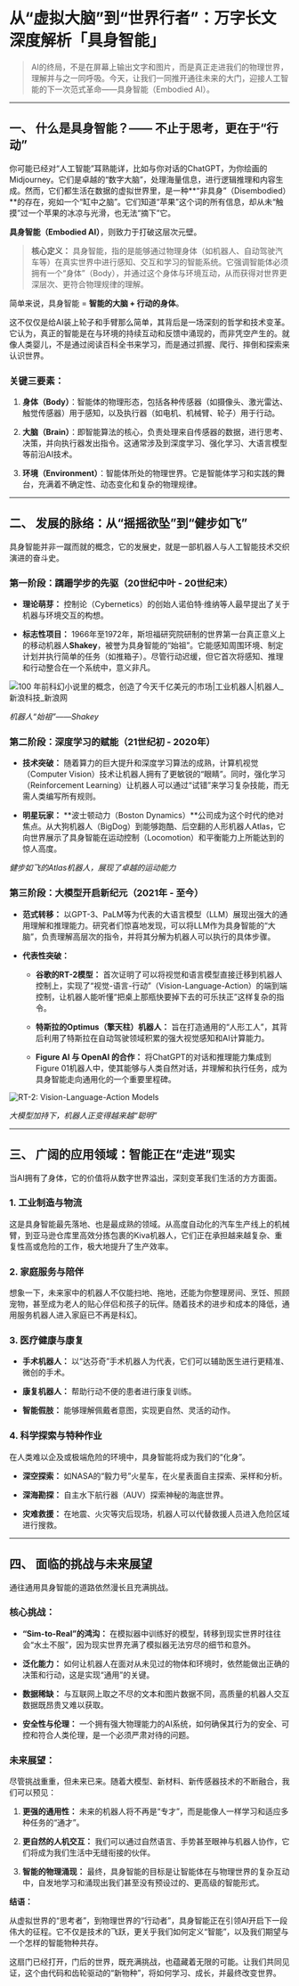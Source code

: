 # **从“虚拟大脑”到“世界行者”：万字长文深度解析「具身智能」**

> AI的终局，不是在屏幕上输出文字和图片，而是真正走进我们的物理世界，理解并与之一同呼吸。今天，让我们一同推开通往未来的大门，迎接人工智能的下一次范式革命——具身智能（Embodied AI）。

---

## 一、 什么是具身智能？—— 不止于思考，更在于“行动”

你可能已经对“人工智能”耳熟能详，比如与你对话的ChatGPT，为你绘画的Midjourney。它们是卓越的“数字大脑”，处理海量信息，进行逻辑推理和内容生成。然而，它们都生活在数据的虚拟世界里，是一种**“非具身”（Disembodied）**的存在，宛如一个“缸中之脑”。它们知道“苹果”这个词的所有信息，却从未“触摸”过一个苹果的冰凉与光滑，也无法“摘下”它。

**具身智能（Embodied AI）**，则致力于打破这层次元壁。

> **核心定义：** 具身智能，指的是能够通过物理身体（如机器人、自动驾驶汽车等）在真实世界中进行感知、交互和学习的智能系统。它强调智能体必须拥有一个“身体”（Body），并通过这个身体与环境互动，从而获得对世界更深层次、更符合物理规律的理解。

简单来说，具身智能 = **智能的大脑 + 行动的身体**。

这不仅仅是给AI装上轮子和手臂那么简单，其背后是一场深刻的哲学和技术变革。它认为，真正的智能是在与环境的持续互动和反馈中涌现的，而非凭空产生的。就像人类婴儿，不是通过阅读百科全书来学习，而是通过抓握、爬行、摔倒和探索来认识世界。

### 关键三要素：

1. **身体（Body）**：智能体的物理形态，包括各种传感器（如摄像头、激光雷达、触觉传感器）用于感知，以及执行器（如电机、机械臂、轮子）用于行动。

2. **大脑（Brain）**：即智能算法的核心，负责处理来自传感器的数据，进行思考、决策，并向执行器发出指令。这通常涉及到深度学习、强化学习、大语言模型等前沿AI技术。

3. **环境（Environment）**：智能体所处的物理世界。它是智能体学习和实践的舞台，充满着不确定性、动态变化和复杂的物理规律。

---

## 二、 发展的脉络：从“摇摇欲坠”到“健步如飞”

具身智能并非一蹴而就的概念，它的发展史，就是一部机器人与人工智能技术交织演进的奋斗史。

### **第一阶段：蹒跚学步的先驱（20世纪中叶 - 20世纪末）**

- **理论萌芽：** 控制论（Cybernetics）的创始人诺伯特·维纳等人最早提出了关于机器与环境交互的构想。

- **标志性项目：** 1966年至1972年，斯坦福研究院研制的世界第一台真正意义上的移动机器人**Shakey**，被誉为具身智能的“始祖”。它能感知周围环境、制定计划并执行简单的任务（如推箱子）。尽管行动迟缓，但它首次将感知、推理和行动整合在一个系统中，意义非凡。

![100 年前科幻小说里的概念，创造了今天千亿美元的市场|工业机器人|机器人_新浪科技_新浪网](https://n.sinaimg.cn/tech/transform/180/w630h350/20210129/4209-kiksqxf5792550.png)

*机器人“始祖”——Shakey*

### **第二阶段：深度学习的赋能（21世纪初 - 2020年）**

- **技术突破：** 随着算力的巨大提升和深度学习算法的成熟，计算机视觉（Computer Vision）技术让机器人拥有了更敏锐的“眼睛”。同时，强化学习（Reinforcement Learning）让机器人可以通过“试错”来学习复杂技能，而无需人类编写所有规则。

- **明星玩家：** **波士顿动力（Boston Dynamics）**公司成为这个时代的绝对焦点。从大狗机器人（BigDog）到能够跑酷、后空翻的人形机器人Atlas，它向世界展示了具身智能在运动控制（Locomotion）和平衡能力上所能达到的惊人高度。

*健步如飞的Atlas机器人，展现了卓越的运动能力*

### **第三阶段：大模型开启新纪元（2021年 - 至今）**

- **范式转移：** 以GPT-3、PaLM等为代表的大语言模型（LLM）展现出强大的通用理解和推理能力。研究者们惊喜地发现，可以将LLM作为具身智能的“大脑”，负责理解高层次的指令，并将其分解为机器人可以执行的具体步骤。

- **代表性突破：**
  
  - **谷歌的RT-2模型：** 首次证明了可以将视觉和语言模型直接迁移到机器人控制上，实现了“视觉-语言-行动”（Vision-Language-Action）的端到端控制，让机器人能听懂“把桌上那瓶快要掉下去的可乐扶正”这样复杂的指令。
  
  - **特斯拉的Optimus（擎天柱）机器人：** 旨在打造通用的“人形工人”，其背后利用了特斯拉在自动驾驶领域积累的强大视觉感知和AI计算能力。
  
  - **Figure AI 与 OpenAI 的合作：** 将ChatGPT的对话和推理能力集成到Figure 01机器人中，使其能够与人类自然对话，并理解和执行任务，成为具身智能走向通用化的一个重要里程碑。



![RT-2: Vision-Language-Action Models](https://robotics-transformer2.github.io/img/rt2teaser3.jpg)

*大模型加持下，机器人正变得越来越“聪明”*

---

## 三、 广阔的应用领域：智能正在“走进”现实

当AI拥有了身体，它的价值将从数字世界溢出，深刻变革我们生活的方方面面。

### **1. 工业制造与物流**

这是具身智能最先落地、也是最成熟的领域。从高度自动化的汽车生产线上的机械臂，到亚马逊仓库里高效分拣包裹的Kiva机器人，它们正在承担越来越复杂、重复性高或危险的工作，极大地提升了生产效率。

### **2. 家庭服务与陪伴**

想象一下，未来家中的机器人不仅能扫地、拖地，还能为你整理房间、烹饪、照顾宠物，甚至成为老人的贴心伴侣和孩子的玩伴。随着技术的进步和成本的降低，通用服务机器人进入家庭已不再是科幻。

### **3. 医疗健康与康复**

- **手术机器人：** 以“达芬奇”手术机器人为代表，它们可以辅助医生进行更精准、微创的手术。

- **康复机器人：** 帮助行动不便的患者进行康复训练。

- **智能假肢：** 能够理解佩戴者意图，实现更自然、灵活的动作。

### **4. 科学探索与特种作业**

在人类难以企及或极端危险的环境中，具身智能将成为我们的“化身”。

- **深空探索：** 如NASA的“毅力号”火星车，在火星表面自主探索、采样和分析。

- **深海勘探：** 自主水下航行器（AUV）探索神秘的海底世界。

- **灾难救援：** 在地震、火灾等灾后现场，机器人可以代替救援人员进入危险区域进行搜救。

---

## 四、 面临的挑战与未来展望

通往通用具身智能的道路依然漫长且充满挑战。

### **核心挑战：**

- **“Sim-to-Real”的鸿沟：** 在模拟器中训练好的模型，转移到现实世界时往往会“水土不服”，因为现实世界充满了模拟器无法穷尽的细节和意外。

- **泛化能力：** 如何让机器人在面对从未见过的物体和环境时，依然能做出正确的决策和行动，这是实现“通用”的关键。

- **数据稀缺：** 与互联网上取之不尽的文本和图片数据不同，高质量的机器人交互数据既昂贵又难以获取。

- **安全性与伦理：** 一个拥有强大物理能力的AI系统，如何确保其行为的安全、可控和符合人类伦理，是一个必须严肃对待的问题。

### **未来展望：**

尽管挑战重重，但未来已来。随着大模型、新材料、新传感器技术的不断融合，我们可以预见：

1. **更强的通用性：** 未来的机器人将不再是“专才”，而是能像人一样学习和适应多种任务的“通才”。

2. **更自然的人机交互：** 我们可以通过自然语言、手势甚至眼神与机器人协作，它们将成为我们生活中无缝衔接的伙伴。

3. **智能的物理涌现：** 最终，具身智能的目标是让智能体在与物理世界的复杂互动中，自发地学习和涌现出我们甚至没有预设过的、更高级的智能形式。

**结语：**

从虚拟世界的“思考者”，到物理世界的“行动者”，具身智能正在引领AI开启下一段伟大的征程。它不仅是技术的飞跃，更关乎我们如何定义“智能”，以及我们期望与一个怎样的智能物种共存。

这扇门已经打开，门后的世界，既充满挑战，也蕴藏着无限的可能。让我们共同见证，这个由代码和齿轮驱动的“新物种”，将如何学习、成长，并最终改变世界。
